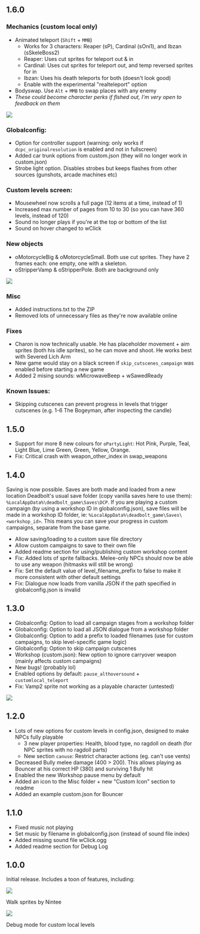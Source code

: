 
## 1.6.0

### Mechanics (custom local only)

- Animated teleport (`Shift` + `MMB`)
  - Works for 3 characters: Reaper (sP), Cardinal (sOni1), and Ibzan (sSkeleBoss2)
  - Reaper: Uses cut sprites for teleport out & in
  - Cardinal: Uses cut sprites for teleport out, and temp reversed sprites for in
  - Ibzan: Uses his death teleports for both (doesn't look good)
  - Enable with the experimental "realteleport" option
- Bodyswap. Use `Alt` + `MMB` to swap places with any enemy
- _These could become character perks if flshed out, I'm very open to feedback on them_

<div class="wideout">

  <!-- ![](@/assets/images/screenshots/dcp/1.6/teleport-finished.gif) -->
  ![](https://files.codemuffin.com/deadbolt/cdn/assets/images/screenshots/dcp/1.6/teleport-finished.gif)
</div>

### Globalconfig:

- Option for controller support (warning: only works if `dcpc_originalresolution` is enabled and not in fullscreen)
- Added car trunk options from custom.json (they will no longer work in custom.json)
- Strobe light option. Disables strobes but keeps flashes from other sources (gunshots, arcade machines etc)

### Custom levels screen:

- Mousewheel now scrolls a full page (12 items at a time, instead of 1)
- Increased max number of pages from 10 to 30 (so you can have 360 levels, instead of 120)
- Sound no longer plays if you're at the top or bottom of the list
- Sound on hover changed to wClick

### New objects

- oMotorcycleBig & oMotorcycleSmall. Both use cut sprites. They have 2 frames each: one empty, one with a skeleton.
- oStripperVamp & oStripperPole. Both are background only

<div class="wideout">

  <!-- ![](@/assets/images/screenshots/dcp/1.6/stripper.gif) -->
  ![](https://files.codemuffin.com/deadbolt/cdn/assets/images/screenshots/dcp/1.6/stripper.gif)
</div>

### Misc

- Added instructions.txt to the ZIP
- Removed lots of unnecessary files as they're now available online

### Fixes

- Charon is now technically usable. He has placeholder movement + aim sprites (both his idle sprites), so he can move and shoot. He works best with Severed Lich Arm
- New game would stay on a black screen if `skip_cutscenes_campaign` was enabled before starting a new game
- Added 2 mising sounds: wMicrowaveBeep + wSawedReady

### Known Issues:

- Skipping cutscenes can prevent progress in levels that trigger cutscenes (e.g. 1-6 The Bogeyman, after inspecting the candle)



## 1.5.0

- Support for more 8 new colours for `oPartyLight`: Hot Pink, Purple, Teal, Light Blue, Lime Green, Green, Yellow, Orange.
- Fix: Critical crash with weapon_other_index in swap_weapons



## 1.4.0

Saving is now possible. Saves are both made and loaded from a new location Deadbolt's usual save folder (copy vanilla saves here to use them): `%LocalAppData%\deadbolt_game\Saves\DCP`. If you are playing a custom campaign (by using a workshop ID in globalconfig.json), save files will be made in a workshop ID folder, ie: `%LocalAppData%\deadbolt_game\Saves\<workshop_id>`. This means you can save your progress in custom campaigns, separate from the base game.

- Allow saving/loading to a custom save file directory
- Allow custom campaigns to save to their own file
- Added readme section for using/publishing custom workshop content
- Fix: Added lots of sprite fallbacks. Melee-only NPCs should now be able to use any weapon (hitmasks will still be wrong)
- Fix: Set the default value of level_filename_prefix to false to make it more consistent with other default settings
- Fix: Dialogue now loads from vanilla JSON if the path specified in globalconfig.json is invalid

## 1.3.0

- Globalconfig: Option to load all campaign stages from a workshop folder
- Globalconfig: Option to load all JSON dialogue from a workshop folder
- Globalconfig: Option to add a prefix to loaded filenames (use for custom campaigns, to skip level-specific game logic)
- Globalconfig: Option to skip campaign cutscenes
- Workshop (custom.json): New option to ignore carryover weapon (mainly affects custom campaigns)
- New bugs! (probably lol)
- Enabled options by default: `pause_althoversound` + `customlocal_teleport`
- Fix: Vamp2 sprite not working as a playable character (untested)

<div class="wideout">

  <!-- ![](@/assets/images/screenshots/dcp/1.3.0/charon-lich-arm.gif) -->
  ![](https://files.codemuffin.com/deadbolt/cdn/assets/images/screenshots/dcp/1.3.0/charon-lich-arm.gif)
</div>

## 1.2.0

- Lots of new options for custom levels in config.json, designed to make NPCs fully playable
    - 3 new player properties: Health, blood type, no ragdoll on death (for NPC sprites with no ragdoll parts)
    - New section `canuse`: Restrict character actions (eg. can't use vents)
- Decreased Bully melee damage (400 > 200). This allows playing as Bouncer at his correct HP (380) and surviving 1 Bully hit
- Enabled the new Workshop pause menu by default
- Added an icon to the Misc folder + new "Custom Icon" section to readme
- Added an example custom.json for Bouncer

## 1.1.0

- Fixed music not playing
- Set music by filename in globalconfig.json (instead of sound file index)
- Added missing sound file wClick.ogg
- Added readme section for Debug Log

## 1.0.0

Initial release. Includes a toon of features, including:

<div class="wideout">

  <!-- ![](@/assets/images/screenshots/dcp/1.6/walk-stealth.gif) -->
  ![](https://files.codemuffin.com/deadbolt/cdn/assets/images/screenshots/dcp/1.6/walk-stealth.gif)
  <div class="md-image-caption">Walk sprites by Nintee</div>
</div>

<div class="wideout">

  <!-- ![](@/assets/images/screenshots/features/debug-overlay.png) -->
  ![](https://files.codemuffin.com/deadbolt/cdn/assets/images/screenshots/features/debug-overlay.png)
  <div class="md-image-caption">Debug mode for custom local levels</div>
</div>